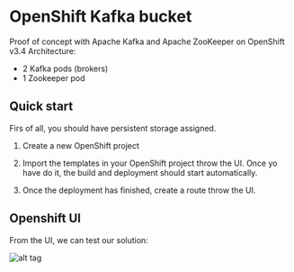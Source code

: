 # OpenShift Kafka bucket

Proof of concept with Apache Kafka and Apache ZooKeeper on OpenShift v3.4
Architecture:
* 2 Kafka pods (brokers)
* 1 Zookeeper pod

## Quick start

Firs of all, you should have persistent storage assigned.

1. Create a new OpenShift project

2. Import the templates in your OpenShift project throw the UI. Once yo have do it, the build and deployment should start automatically.

3. Once the deployment has finished, create a route throw the UI.

## Openshift UI

From the UI, we can test our solution:

![alt tag](https://lh4.googleusercontent.com/zbZbSANwtnMHm5T3LhtJ1qQDp4D3zESO_qNDOM8taIaro_XzcFSyGYeitVVYqgC28LwRhOCtg6nHt7k=w2880-h1578)



